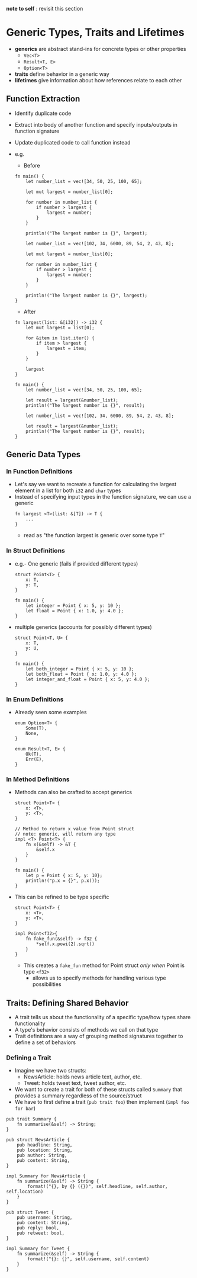 **note to self** : revisit this section

# Generic Types, Traits and Lifetimes
* **generics** are abstract stand-ins for concrete types or other properties
    * `Vec<T>`
    * `Result<T, E>`
    * `Option<T>`
* **traits** define behavior in a generic way
* **lifetimes** give information about how references relate to each other

## Function Extraction
* Identify duplicate code
* Extract into body of another function and specify inputs/outputs in function signature
* Update duplicated code to call function instead
* e.g.
    * Before
    ```
    fn main() {
        let number_list = vec![34, 50, 25, 100, 65];

        let mut largest = number_list[0];

        for number in number_list {
            if number > largest {
                largest = number;
            }
        }

        println!("The largest number is {}", largest);

        let number_list = vec![102, 34, 6000, 89, 54, 2, 43, 8];

        let mut largest = number_list[0];

        for number in number_list {
            if number > largest {
                largest = number;
            }
        }

        println!("The largest number is {}", largest);
    }
    ```

    * After
    ```
    fn largest(list: &[i32]) -> i32 {
        let mut largest = list[0];

        for &item in list.iter() {
            if item > largest {
                largest = item;
            }
        }

        largest
    }

    fn main() {
        let number_list = vec![34, 50, 25, 100, 65];

        let result = largest(&number_list);
        println!("The largest number is {}", result);

        let number_list = vec![102, 34, 6000, 89, 54, 2, 43, 8];

        let result = largest(&number_list);
        println!("The largest number is {}", result);
    }
    ```

## Generic Data Types
### In Function Definitions
* Let's say we want to recreate a function for calculating the largest element in a list for both `i32` and `char` types
* Instead of specifying input types in the function signature, we can use a generic
    ```
    fn largest <T>(list: &[T]) -> T {
        ...
    }
    ```
    * read as "the function largest is generic over some type `T`"

### In Struct Definitions
* e.g.- One generic (fails if provided different types)
    ```
    struct Point<T> {
        x: T,
        y: T,
    }

    fn main() {
        let integer = Point { x: 5, y: 10 };
        let float = Point { x: 1.0, y: 4.0 };
    }
    ```
* multiple generics (accounts for possibly different types)
    ```
    struct Point<T, U> {
        x: T,
        y: U,
    }

    fn main() {
        let both_integer = Point { x: 5, y: 10 };
        let both_float = Point { x: 1.0, y: 4.0 };
        let integer_and_float = Point { x: 5, y: 4.0 };
    }
    ```

### In Enum Definitions
* Already seen some examples
    ```
    enum Option<T> {
        Some(T),
        None,
    }

    enum Result<T, E> {
        Ok(T),
        Err(E),
    }
    ```

### In Method Definitions
* Methods can also be crafted to accept generics
    ```
    struct Point<T> {
        x: <T>,
        y: <T>,
    }

    // Method to return x value from Point struct
    // note: generic, will return any type
    impl <T> Point<T> {
        fn x(&self) -> &T {
            &self.x
        }
    }

    fn main() {
        let p = Point { x: 5, y: 10};
        println!("p.x = {}", p.x());
    }
    ```
* This can be refined to be type specific
    ```
    struct Point<T> {
        x: <T>,
        y: <T>,
    }

    impl Point<f32>{
        fn fake_fun(&self) -> f32 {
            *self.x.powi(2).sqrt()
        }
    }
    ```
    * This creates a `fake_fun` method for Point struct _only when_ Point is type `<f32>`
        * allows us to specify methods for handling various type possibilities

## Traits: Defining Shared Behavior
* A trait tells us about the functionality of a specific type/how types share functionality
* A type's behavior consists of methods we call on that type
* Trait definitions are a way of grouping method signatures together to define a set of behaviors
### Defining a Trait
* Imagine we have two structs:
    * NewsArticle: holds news article text, author, etc.
    * Tweet: holds tweet text, tweet author, etc.
* We want to create a trait for both of these structs called `Summary` that provides a summary regardless of the source/struct
* We have to first define a trait (`pub trait foo`) then implement (`impl foo for bar`)

```
pub trait Summary { 
    fn summarise(&self) -> String;
}

pub struct NewsArticle {
    pub headline: String,
    pub location: String,
    pub author: String,
    pub content: String,
}

impl Summary for NewsArticle {
    fn summarize(&self) -> String {
        format!("{}, by {} ({})", self.headline, self.author, self.location)
    }
}

pub struct Tweet {
    pub username: String,
    pub content: String,
    pub reply: bool,
    pub retweet: bool,
}

impl Summary for Tweet {
    fn summarize(&self) -> String {
        format!("{}: {}", self.username, self.content)
    }
}
```